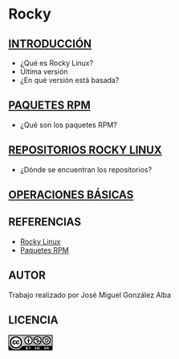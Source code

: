 # Rocky

## [INTRODUCCIÓN](/contenidos/introduccion.md)
- ¿Qué es Rocky Linux?
- Última versión
- ¿En qué versión está basada?

## [PAQUETES RPM](/contenidos/paquetes.md)
- ¿Qué son los paquetes RPM?

## [REPOSITORIOS ROCKY LINUX](/contenidos/repositorios.md)
- ¿Dónde se encuentran los repositorios?

## [OPERACIONES BÁSICAS](https://youtu.be/xXpXSOLL1R8)

## REFERENCIAS
- [Rocky Linux](https://rockylinux.org)
- [Paquetes RPM](https://es.wikipedia.org/wiki/RPM_Package_Manager)
## AUTOR
Trabajo realizado por José Miguel González Alba

## LICENCIA
![image](Licencia.png)
